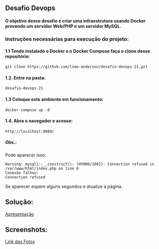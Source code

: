 ## Desafio Devops 

#### O objetivo desse desafio é criar uma infraestrutura usando Docker provendo um servidor Web/PHP e um servidor MySQL.

### Instruções necessárias para execução do projeto:

#### 1.1 Tendo instalado o Docker e o Docker Compose faça o clone desse repositório:
```
git clone https://github.com/lima-anderson/desafio-devops-21.git
```
#### 1.2. Entre na pasta:
```
desafio-devops-21
```
#### 1.3 Coloque este ambiente em funcionamento:
```
docker-compose up -d
```
#### 1.4. Abra o navegador e acesse:
```
http://localhost:8080/
```
##### Obs.:
Pode aparecer isso:
```
Warning: mysqli::__construct(): (HY000/2002): Connection refused in /var/www/html/index.php on line 8
Conexão falhou:
Connection refused
```
Se aparecer espere alguns segundos e atualize a página.


## Solução:

[Apresentação](https://docs.google.com/presentation/d/1WEgvzCyz3RcB36H8E7Vu6So5hvozHVccrtfnOoHp9qw/edit?usp=sharing)

## Screenshots:

[Link das Fotos](https://docs.google.com/document/d/1ghgQfYnA7PI24t1lfYtUy5oadQAKo0ybWyEjhAqwIGI/edit?usp=sharing)



